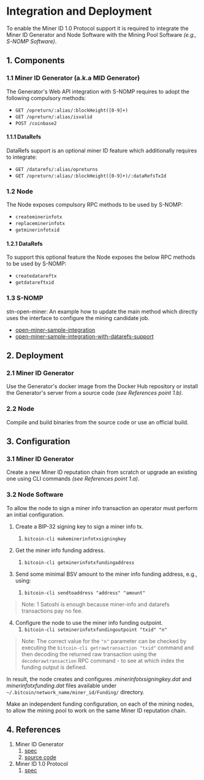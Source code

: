 Integration and Deployment
==========================

To enable the Miner ID 1.0 Protocol support it is required to integrate the Miner ID Generator and Node Software with the Mining Pool Software _(e.g., S-NOMP Software)_.

## 1. Components

### 1.1 Miner ID Generator (a.k.a MID Generator)

The Generator's Web API integration with S-NOMP requires to adopt the following compulsory methods:

*   `GET /opreturn/:alias/:blockHeight([0-9]+)`
*   `GET /opreturn/:alias/isvalid`
*   `POST /coinbase2`

#### 1.1.1 DataRefs

DataRefs support is an optional miner ID feature which additionally requires to integrate:

*   `GET /datarefs/:alias/opreturns`
*   `GET /opreturn/:alias/:blockHeight([0-9]+)/:dataRefsTxId`

### 1.2 Node

The Node exposes compulsory RPC methods to be used by S-NOMP:

*   `createminerinfotx`
*   `replaceminerinfotx`
*   `getminerinfotxid`

#### 1.2.1 DataRefs

To support this optional feature the Node exposes the below RPC methods to be used by S-NOMP:

*   `createdatareftx`
*   `getdatareftxid`

### 1.3 S-NOMP

stn-open-miner: An example how to update the main method which directly uses the interface to configure the mining candidate job.

*   [open-miner-sample-integration](open-miner-sample-integration.js)
*   [open-miner-sample-integration-with-datarefs-support](open-miner-sample-integration-with-datarefs-support.js)

## 2. Deployment

### 2.1 Miner ID Generator

Use the Generator's docker image from the Docker Hub repository or install the Generator's server from a source code _(see References point 1.b)_.

### 2.2 Node

Compile and build binaries from the source code or use an official build.

## 3. Configuration

### 3.1 Miner ID Generator

Create a new Miner ID reputation chain from scratch or upgrade an existing one using CLI commands _(see References point 1.a)_.

### 3.2 Node Software

To allow the node to sign a miner info transaction an operator must perform an initial configuration.

1.  Create a BIP-32 signing key to sign a miner info tx.
    1. `bitcoin-cli makeminerinfotxsigningkey`
        
2.  Get the miner info funding address.
    1. `bitcoin-cli getminerinfotxfundingaddress`
        
3.  Send some minimal BSV amount to the miner info funding address, e.g., using:
    1. `bitcoin-cli sendtoaddress "address" "amount"`

> Note: 1 Satoshi is enough because miner-info and datarefs transactions pay no fee.
        
4.  Configure the node to use the miner info funding outpoint.
    1. `bitcoin-cli setminerinfotxfundingoutpoint "txid" "n"`

> Note: The correct value for the `"n"` parameter can be checked by executing the `bitcoin-cli getrawtransaction "txid"` command and then decoding the returned raw transaction using the `decoderawtransaction` RPC command - to see at which index the funding output is defined.

In result, the node creates and configures _.minerinfotxsigningkey.dat_ and _minerinfotxfunding.dat_ files available under `~/.bitcoin/network_name/miner_id/Funding/` directory.

Make an independent funding configuration, on each of the mining nodes, to allow the mining pool to work on the same Miner ID reputation chain.

## 4. References

1. Miner ID Generator
    1. [spec](mid_generator/minerid-generator.md)
    2. [source code](https://github.com/bitcoin-sv/minerid-reference)
2. Miner ID 1.0 Protocol
    1. [spec](../README.md)
